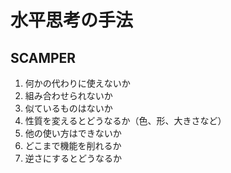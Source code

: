 # 水平思考の手法

## SCAMPER

1. 何かの代わりに使えないか
2. 組み合わせられないか
3. 似ているものはないか
4. 性質を変えるとどうなるか（色、形、大きさなど）
5. 他の使い方はできないか
6. どこまで機能を削れるか
7. 逆さにするとどうなるか
